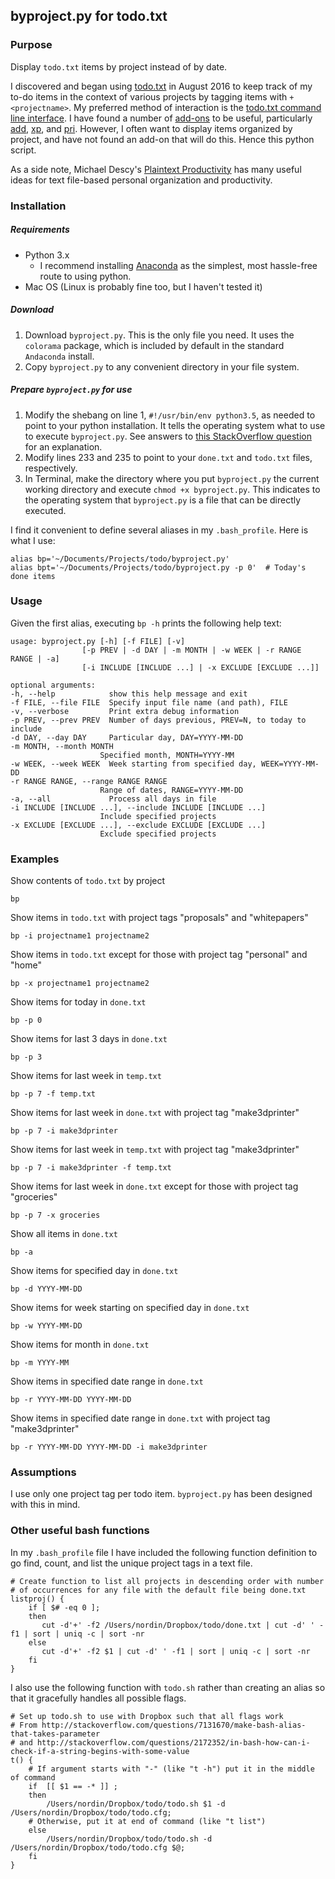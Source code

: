 ## byproject.py for todo.txt

### Purpose

Display `todo.txt` items by project instead of by date.

I discovered and began using [todo.txt](http://todotxt.com) in August 2016 to keep track of my to-do items in the context of various projects by tagging items with `+<projectname>`. My preferred method of interaction is the [todo.txt command line interface](https://github.com/ginatrapani/todo.txt-cli). I have found a number of [add-ons](https://github.com/ginatrapani/todo.txt-cli/wiki/Todo.sh-Add-on-Directory) to be useful, particularly [add](https://github.com/doegox/todo.txt-cli/blob/extras/todo.actions.d/add), [xp](https://github.com/gr0undzer0/xp), and [pri](https://github.com/tonipenya/todo.txt-cli/blob/addons/.todo.actions.d/pri). However, I often want to display items organized by project, and have not found an add-on that will do this. Hence this python script.

As a side note, Michael Descy's [Plaintext Productivity](http://plaintext-productivity.net/) has many useful ideas for text file-based personal organization and productivity.

### Installation

##### Requirements

- Python 3.x
    - I recommend installing [Anaconda](https://www.continuum.io/downloads) as the simplest, most hassle-free route to using python.
- Mac OS (Linux is probably fine too, but I haven't tested it)

##### Download

1. Download `byproject.py`. This is the only file you need. It uses the `colorama` package, which is included by default in the standard `Andaconda` install.
2. Copy `byproject.py` to any convenient directory in your file system.

##### Prepare `byproject.py` for use

1. Modify the shebang on line 1, `#!/usr/bin/env python3.5`, as needed to point to your python installation. It tells the operating system what to use to execute `byproject.py`. See answers to [this StackOverflow question](http://stackoverflow.com/questions/2429511/why-do-people-write-usr-bin-env-python-on-the-first-line-of-a-python-script) for an explanation.
2. Modify lines 233 and 235 to point to your `done.txt` and `todo.txt` files, respectively.
3. In Terminal, make the directory where you put `byproject.py` the current working directory and execute `chmod +x byproject.py`. This indicates to the operating system that `byproject.py` is a file that can be directly executed.

I find it convenient to define several aliases in my `.bash_profile`. Here is what I use:

    alias bp='~/Documents/Projects/todo/byproject.py'
    alias bpt='~/Documents/Projects/todo/byproject.py -p 0'  # Today's done items

### Usage

Given the first alias, executing `bp -h` prints the following help text:

    usage: byproject.py [-h] [-f FILE] [-v]
                    [-p PREV | -d DAY | -m MONTH | -w WEEK | -r RANGE RANGE | -a]
                    [-i INCLUDE [INCLUDE ...] | -x EXCLUDE [EXCLUDE ...]]

    optional arguments:
    -h, --help            show this help message and exit
    -f FILE, --file FILE  Specify input file name (and path), FILE
    -v, --verbose         Print extra debug information
    -p PREV, --prev PREV  Number of days previous, PREV=N, to today to include
    -d DAY, --day DAY     Particular day, DAY=YYYY-MM-DD
    -m MONTH, --month MONTH
                        Specified month, MONTH=YYYY-MM
    -w WEEK, --week WEEK  Week starting from specified day, WEEK=YYYY-MM-DD
    -r RANGE RANGE, --range RANGE RANGE
                        Range of dates, RANGE=YYYY-MM-DD
    -a, --all             Process all days in file
    -i INCLUDE [INCLUDE ...], --include INCLUDE [INCLUDE ...]
                        Include specified projects
    -x EXCLUDE [EXCLUDE ...], --exclude EXCLUDE [EXCLUDE ...]
                        Exclude specified projects

### Examples

Show contents of `todo.txt` by project

    bp

Show items in `todo.txt` with project tags "proposals" and "whitepapers"

    bp -i projectname1 projectname2

Show items in `todo.txt` except for those with project tag "personal" and "home"

    bp -x projectname1 projectname2

Show items for today in `done.txt`

    bp -p 0

Show items for last 3 days in `done.txt`

    bp -p 3

Show items for last week in `temp.txt`

    bp -p 7 -f temp.txt

Show items for last week in `done.txt` with project tag "make3dprinter"

    bp -p 7 -i make3dprinter

Show items for last week in `temp.txt` with project tag "make3dprinter"

    bp -p 7 -i make3dprinter -f temp.txt

Show items for last week in `done.txt` except for those with project tag "groceries"

    bp -p 7 -x groceries

Show all items in `done.txt`

    bp -a

Show items for specified day in `done.txt`

    bp -d YYYY-MM-DD

Show items for week starting on specified day in `done.txt`

    bp -w YYYY-MM-DD

Show items for month in `done.txt`

    bp -m YYYY-MM

Show items in specified date range in `done.txt`

    bp -r YYYY-MM-DD YYYY-MM-DD

Show items in specified date range in `done.txt` with project tag "make3dprinter"

    bp -r YYYY-MM-DD YYYY-MM-DD -i make3dprinter

### Assumptions

I use only one project tag per todo item. `byproject.py` has been designed with this in mind.

### Other useful bash functions

In my `.bash_profile` file I have included the following function definition to go find, count, and list the unique project tags in a text file.

    # Create function to list all projects in descending order with number
    # of occurrences for any file with the default file being done.txt
    listproj() {
    	if [ $# -eq 0 ];
    	then
    	   cut -d'+' -f2 /Users/nordin/Dropbox/todo/done.txt | cut -d' ' -f1 | sort | uniq -c | sort -nr
    	else
    	   cut -d'+' -f2 $1 | cut -d' ' -f1 | sort | uniq -c | sort -nr
    	fi
    }

I also use the following function with `todo.sh` rather than creating an alias so that it gracefully handles all possible flags.

    # Set up todo.sh to use with Dropbox such that all flags work
    # From http://stackoverflow.com/questions/7131670/make-bash-alias-that-takes-parameter
    # and http://stackoverflow.com/questions/2172352/in-bash-how-can-i-check-if-a-string-begins-with-some-value
    t() {
        # If argument starts with "-" (like "t -h") put it in the middle of command
        if  [[ $1 == -* ]] ;
        then
            /Users/nordin/Dropbox/todo/todo.sh $1 -d /Users/nordin/Dropbox/todo/todo.cfg;
        # Otherwise, put it at end of command (like "t list")
        else
            /Users/nordin/Dropbox/todo/todo.sh -d /Users/nordin/Dropbox/todo/todo.cfg $@;
        fi
    }
